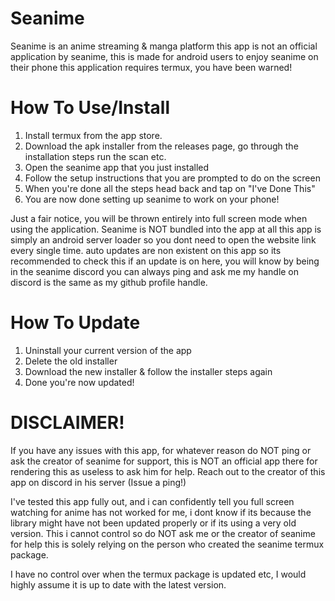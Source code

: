 # Seanime
Seanime is an anime streaming & manga platform this app is not an official application by seanime, this is made for android users to enjoy seanime on their phone this application requires termux, you have been warned!

# How To Use/Install
1) Install termux from the app store.
2) Download the apk installer from the releases page, go through the installation steps run the scan etc.
3) Open the seanime app that you just installed
4) Follow the setup instructions that you are prompted to do on the screen
5) When you're done all the steps head back and tap on "I've Done This"
6) You are now done setting up seanime to work on your phone!

Just a fair notice, you will be thrown entirely into full screen mode when using the application. Seanime is NOT bundled into the app at all this app is simply an android server loader so you dont need to open the website link every single time.
auto updates are non existent on this app so its recommended to check this if an update is on here, you will know by being in the seanime discord you can always ping and ask me my handle on discord is the same as my github profile handle.

# How To Update
1) Uninstall your current version of the app
2) Delete the old installer
3) Download the new installer & follow the installer steps again
4) Done you're now updated!

# DISCLAIMER!
If you have any issues with this app, for whatever reason do NOT ping or ask the creator of seanime for support, this is NOT an official app there for rendering this as useless to ask him for help. Reach out to the creator of this app on discord in his server (Issue a ping!)

I've tested this app fully out, and i can confidently tell you full screen watching for anime has not worked for me, i dont know if its because the library might have not been updated properly or if its using a very old version. This i cannot control so do NOT ask me or the creator of seanime for help this is solely relying on the person who created the seanime termux package.

I have no control over when the termux package is updated etc, I would highly assume it is up to date with the latest version.
